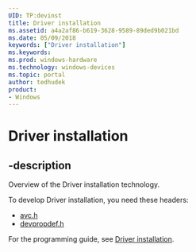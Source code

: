 ```yaml
---
UID: TP:devinst
title: Driver installation
ms.assetid: a4a2af86-b619-3628-9589-89ded9b021bd
ms.date: 05/09/2018
keywords: ["Driver installation"]
ms.keywords: 
ms.prod: windows-hardware
ms.technology: windows-devices
ms.topic: portal
author: tedhudek
product:
- Windows
---
```


# Driver installation

## -description

Overview of the Driver installation technology.

To develop Driver installation, you need these headers:

 * [avc.h](../avc/index.md)
 * [devpropdef.h](../devpropdef/index.md)

For the programming guide, see [Driver installation](https://docs.microsoft.com/windows-hardware/drivers/install).
